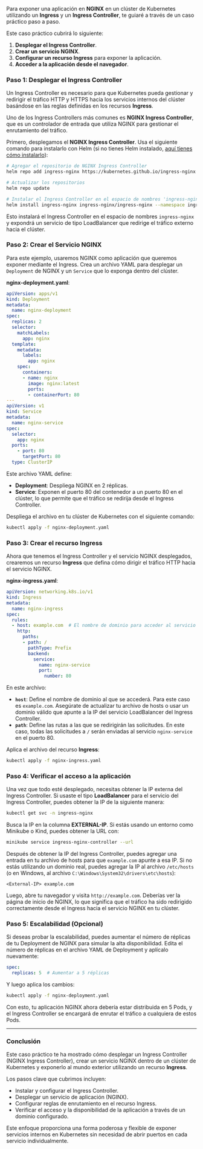 Para exponer una aplicación en **NGINX** en un clúster de Kubernetes utilizando un **Ingress** y un **Ingress Controller**, te guiaré a través de un caso práctico paso a paso.

Este caso práctico cubrirá lo siguiente:

1. **Desplegar el Ingress Controller**.
2. **Crear un servicio NGINX**.
3. **Configurar un recurso Ingress** para exponer la aplicación.
4. **Acceder a la aplicación desde el navegador**.

### **Paso 1: Desplegar el Ingress Controller**

Un Ingress Controller es necesario para que Kubernetes pueda gestionar y redirigir el tráfico HTTP y HTTPS hacia los servicios internos del clúster basándose en las reglas definidas en los recursos **Ingress**.

Uno de los Ingress Controllers más comunes es **NGINX Ingress Controller**, que es un controlador de entrada que utiliza NGINX para gestionar el enrutamiento del tráfico.

Primero, desplegamos el **NGINX Ingress Controller**. Usa el siguiente comando para instalarlo con Helm (si no tienes Helm instalado, [aquí tienes cómo instalarlo](https://helm.sh/docs/intro/install/)):

```bash
# Agregar el repositorio de NGINX Ingress Controller
helm repo add ingress-nginx https://kubernetes.github.io/ingress-nginx

# Actualizar los repositorios
helm repo update

# Instalar el Ingress Controller en el espacio de nombres 'ingress-nginx'
helm install ingress-nginx ingress-nginx/ingress-nginx --namespace ingress-nginx --create-namespace
```

Esto instalará el Ingress Controller en el espacio de nombres `ingress-nginx` y expondrá un servicio de tipo LoadBalancer que redirige el tráfico externo hacia el clúster.

### **Paso 2: Crear el Servicio NGINX**

Para este ejemplo, usaremos NGINX como aplicación que queremos exponer mediante el Ingress. Crea un archivo YAML para desplegar un `Deployment` de NGINX y un `Service` que lo exponga dentro del clúster.

**nginx-deployment.yaml**:
```yaml
apiVersion: apps/v1
kind: Deployment
metadata:
  name: nginx-deployment
spec:
  replicas: 2
  selector:
    matchLabels:
      app: nginx
  template:
    metadata:
      labels:
        app: nginx
    spec:
      containers:
      - name: nginx
        image: nginx:latest
        ports:
        - containerPort: 80
---
apiVersion: v1
kind: Service
metadata:
  name: nginx-service
spec:
  selector:
    app: nginx
  ports:
    - port: 80
      targetPort: 80
  type: ClusterIP
```

Este archivo YAML define:
- **Deployment**: Despliega NGINX en 2 réplicas.
- **Service**: Exponen el puerto 80 del contenedor a un puerto 80 en el clúster, lo que permite que el tráfico se redirija desde el Ingress Controller.

Despliega el archivo en tu clúster de Kubernetes con el siguiente comando:

```bash
kubectl apply -f nginx-deployment.yaml
```

### **Paso 3: Crear el recurso Ingress**

Ahora que tenemos el Ingress Controller y el servicio NGINX desplegados, crearemos un recurso **Ingress** que defina cómo dirigir el tráfico HTTP hacia el servicio NGINX.

**nginx-ingress.yaml**:
```yaml
apiVersion: networking.k8s.io/v1
kind: Ingress
metadata:
  name: nginx-ingress
spec:
  rules:
  - host: example.com  # El nombre de dominio para acceder al servicio
    http:
      paths:
      - path: /
        pathType: Prefix
        backend:
          service:
            name: nginx-service
            port:
              number: 80
```

En este archivo:
- **`host`**: Define el nombre de dominio al que se accederá. Para este caso es `example.com`. Asegúrate de actualizar tu archivo de hosts o usar un dominio válido que apunte a la IP del servicio LoadBalancer del Ingress Controller.
- **`path`**: Define las rutas a las que se redirigirán las solicitudes. En este caso, todas las solicitudes a `/` serán enviadas al servicio `nginx-service` en el puerto 80.

Aplica el archivo del recurso **Ingress**:

```bash
kubectl apply -f nginx-ingress.yaml
```

### **Paso 4: Verificar el acceso a la aplicación**

Una vez que todo esté desplegado, necesitas obtener la IP externa del Ingress Controller. Si usaste el tipo **LoadBalancer** para el servicio del Ingress Controller, puedes obtener la IP de la siguiente manera:

```bash
kubectl get svc -n ingress-nginx
```

Busca la IP en la columna **EXTERNAL-IP**. Si estás usando un entorno como Minikube o Kind, puedes obtener la URL con:

```bash
minikube service ingress-nginx-controller --url
```

Después de obtener la IP del Ingress Controller, puedes agregar una entrada en tu archivo de hosts para que `example.com` apunte a esa IP. Si no estás utilizando un dominio real, puedes agregar la IP al archivo `/etc/hosts` (o en Windows, al archivo `C:\Windows\System32\drivers\etc\hosts`):

```plaintext
<External-IP> example.com
```

Luego, abre tu navegador y visita `http://example.com`. Deberías ver la página de inicio de NGINX, lo que significa que el tráfico ha sido redirigido correctamente desde el Ingress hacia el servicio NGINX en tu clúster.

### **Paso 5: Escalabilidad (Opcional)**

Si deseas probar la escalabilidad, puedes aumentar el número de réplicas de tu Deployment de NGINX para simular la alta disponibilidad. Edita el número de réplicas en el archivo YAML de Deployment y aplícalo nuevamente:

```yaml
spec:
  replicas: 5  # Aumentar a 5 réplicas
```

Y luego aplica los cambios:

```bash
kubectl apply -f nginx-deployment.yaml
```

Con esto, tu aplicación NGINX ahora debería estar distribuida en 5 Pods, y el Ingress Controller se encargará de enrutar el tráfico a cualquiera de estos Pods.

---

### **Conclusión**

Este caso práctico te ha mostrado cómo desplegar un Ingress Controller (NGINX Ingress Controller), crear un servicio NGINX dentro de un clúster de Kubernetes y exponerlo al mundo exterior utilizando un recurso **Ingress**.

Los pasos clave que cubrimos incluyen:
- Instalar y configurar el Ingress Controller.
- Desplegar un servicio de aplicación (NGINX).
- Configurar reglas de enrutamiento en el recurso Ingress.
- Verificar el acceso y la disponibilidad de la aplicación a través de un dominio configurado.

Este enfoque proporciona una forma poderosa y flexible de exponer servicios internos en Kubernetes sin necesidad de abrir puertos en cada servicio individualmente.